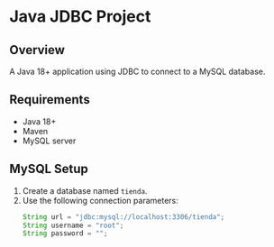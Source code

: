 # Java JDBC Project

## Overview

A Java 18+ application using JDBC to connect to a MySQL database.

## Requirements

- Java 18+
- Maven
- MySQL server

## MySQL Setup

1. Create a database named `tienda`.
2. Use the following connection parameters:
   ```java
   String url = "jdbc:mysql://localhost:3306/tienda";
   String username = "root";
   String password = "";